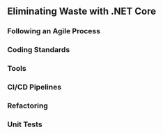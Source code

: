 ## Eliminating Waste with .NET Core

### Following an Agile Process

### Coding Standards

### Tools

### CI/CD Pipelines

### Refactoring

### Unit Tests
